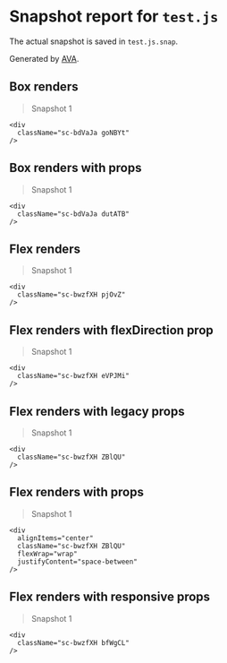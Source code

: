 # Snapshot report for `test.js`

The actual snapshot is saved in `test.js.snap`.

Generated by [AVA](https://ava.li).

## Box renders

> Snapshot 1

    <div
      className="sc-bdVaJa goNBYt"
    />

## Box renders with props

> Snapshot 1

    <div
      className="sc-bdVaJa dutATB"
    />

## Flex renders

> Snapshot 1

    <div
      className="sc-bwzfXH pjOvZ"
    />

## Flex renders with flexDirection prop

> Snapshot 1

    <div
      className="sc-bwzfXH eVPJMi"
    />

## Flex renders with legacy props

> Snapshot 1

    <div
      className="sc-bwzfXH ZBlQU"
    />

## Flex renders with props

> Snapshot 1

    <div
      alignItems="center"
      className="sc-bwzfXH ZBlQU"
      flexWrap="wrap"
      justifyContent="space-between"
    />

## Flex renders with responsive props

> Snapshot 1

    <div
      className="sc-bwzfXH bfWgCL"
    />
